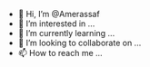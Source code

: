 - 👋 Hi, I’m @Amerassaf
- 👀 I’m interested in ...
- 🌱 I’m currently learning ...
- 💞️ I’m looking to collaborate on ...
- 📫 How to reach me ...

<!---
Amerassaf/Amerassaf is a ✨ special ✨ repository because its `README.md` (this file) appears on your GitHub profile.
You can click the Preview link to take a look at your changes.
--->
